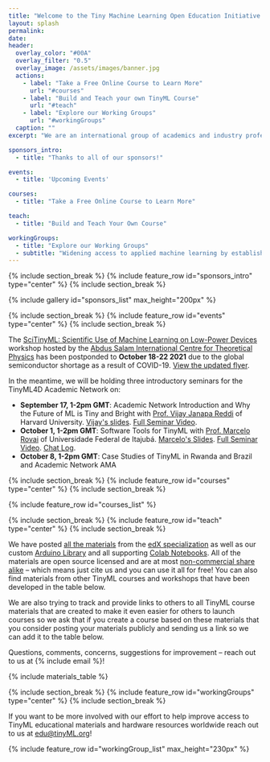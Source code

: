 ```yaml
---
title: "Welcome to the Tiny Machine Learning Open Education Initiative (TinyMLedu)"
layout: splash
permalink: 
date:
header:
  overlay_color: "#00A"
  overlay_filter: "0.5"
  overlay_image: /assets/images/banner.jpg
  actions:
    - label: "Take a Free Online Course to Learn More"
      url: "#courses"
    - label: "Build and Teach your own TinyML Course"
      url: "#teach"
    - label: "Explore our Working Groups"
      url: "#workingGroups"
  caption: ""
excerpt: "We are an international group of academics and industry professionals working to improve global access to educational materials for the cutting-edge field of TinyML. TinyML brings the transformative power of machine learning (ML) to the performance- and power-constrained domain of embedded systems. Successful deployment in this field requires knowledge of applications, algorithms, hardware, and software. TinyMLedu is hosted by the Harvard John A. Paulson School of Engineering and Applied Sciences and affiliated with the TinyML foundation."

sponsors_intro: 
  - title: "Thanks to all of our sponsors!"

events: 
  - title: 'Upcoming Events'

courses:
  - title: "Take a Free Online Course to Learn More"

teach:
  - title: "Build and Teach Your Own Course"

workingGroups:
  - title: "Explore our Working Groups"
  - subtitle: "Widening access to applied machine learning by establishing best practices in education."
---
```

{% include section_break %}
{% include feature_row id="sponsors_intro" type="center" %}
{% include section_break %}

{% include gallery id="sponsors_list" max_height="200px" %}


{% include section_break %}
{% include feature_row id="events" type="center" %}
{% include section_break %}

The [SciTinyML: Scientific Use of Machine Learning on Low-Power Devices](/SciTinyML) workshop hosted by the [Abdus Salam International Centre for Theoretical Physics](https://www.ictp.it/) has been postponded to **October 18-22 2021** due to the global semiconductor shortage as a result of COVID-19. [View the updated flyer](/assets/images/4D/2021ICTPWorkshop.png). 

In the meantime, we will be holding three introductory seminars for the TinyML4D Academic Network on:
+ **September 17, 1-2pm GMT**: Academic Network Introduction and Why the Future of ML is Tiny and Bright with [Prof. Vijay Janapa Reddi](https://scholar.harvard.edu/vijay-janapa-reddi/home) of Harvard University. [Vijay's slides](/assets/slides/4D/seminars/21.09.17_Vijay_Janapa_Reddi.pdf). [Full Seminar Video](https://youtu.be/LeW9lsyNqgY).
+ **October 1, 1-2pm GMT**: Software Tools for TinyML with [Prof. Marcelo Rovai](https://github.com/Mjrovai) of Universidade Federal de Itajubá. [Marcelo's Slides](/assets/slides/4D/seminars/21.10.01_Marcelo_Rovai.pdf). [Full Seminar Video](https://youtu.be/aV_e1wFjK8s). [Chat Log](/4D/AcademicNetwork/21-10-01-SeminarChatLog).
+ **October 8, 1-2pm GMT**: Case Studies of TinyML in Rwanda and Brazil and Academic Network AMA




{% include section_break %}
{% include feature_row id="courses" type="center" %}
{% include section_break %}

{% include feature_row id="courses_list" %}



{% include section_break %}
{% include feature_row id="teach" type="center" %}
{% include section_break %}

We have posted [all the materials](https://github.com/tinyMLx/courseware/tree/master/edX) from the [edX specialization](https://www.edx.org/professional-certificate/harvardx-tiny-machine-learning) as well as our custom [Arduino Library](https://github.com/tinyMLx/arduino-library) and all supporting [Colab Notebooks](https://github.com/tinyMLx/colabs). All of the materials are open source licensed and are at most [non-commercial share alike](https://creativecommons.org/licenses/by-nc-sa/4.0/) – which means just cite us and you can use it all for free! You can also find materials from other TinyML courses and workshops that have been developed in the table below.

We are also trying to track and provide links to others to all TinyML course materials that are created to make it even easier for others to launch courses so we ask that if you create a course based on these materials that you consider posting your materials publicly and sending us a link so we can add it to the table below.

Questions, comments, concerns, suggestions for improvement – reach out to us at {% include email %}!

{% include materials_table %}



{% include section_break %}
{% include feature_row id="workingGroups" type="center" %}
{% include section_break %}

If you want to be more involved with our effort to help improve access to TinyML educational materials and hardware resources worldwide reach out to us at edu@tinyML.org!

{% include feature_row id="workingGroup_list" max_height="230px" %}